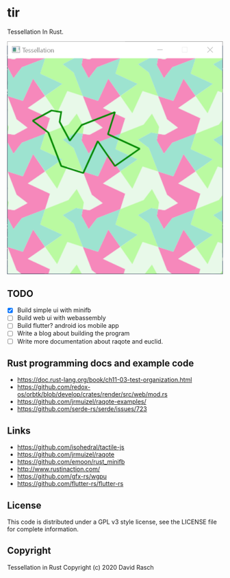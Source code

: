 # tir

Tessellation In Rust.

![tessellations-minifb.png](https://github.com/dcrasch/tir/blob/master/tessellations-minifb.png?raw=true)


## TODO

- [x] Build simple ui with minifb
- [ ] Build web ui with webassembly 
- [ ] Build flutter? android ios mobile app
- [ ] Write a blog about building the program
- [ ] Write more documentation about raqote and euclid.

## Rust programming docs and example code

* https://doc.rust-lang.org/book/ch11-03-test-organization.html
* https://github.com/redox-os/orbtk/blob/develop/crates/render/src/web/mod.rs
* https://github.com/jrmuizel/raqote-examples/
* https://github.com/serde-rs/serde/issues/723

## Links

* https://github.com/isohedral/tactile-js
* https://github.com/jrmuizel/raqote
* https://github.com/emoon/rust_minifb
* http://www.rustinaction.com/
* https://github.com/gfx-rs/wgpu
* https://github.com/flutter-rs/flutter-rs

## License

This code is distributed under a GPL v3 style license, see the LICENSE file for complete information.

## Copyright

Tessellation in Rust Copyright (c) 2020 David Rasch

